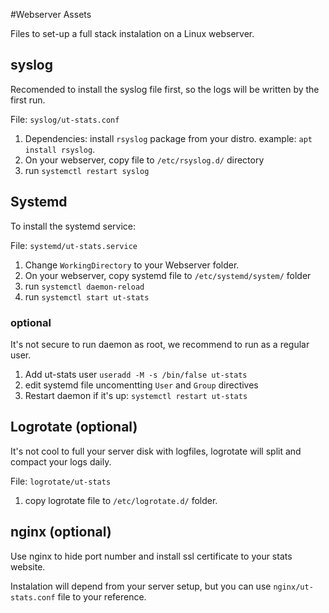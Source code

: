 #Webserver Assets

Files to set-up a full stack instalation on a Linux webserver. 

## syslog

Recomended to install the syslog file first, so the logs will be written by the first run.

File: `syslog/ut-stats.conf`

1. Dependencies: install `rsyslog` package from your distro. example: `apt install rsyslog`.
2. On your webserver, copy file to `/etc/rsyslog.d/` directory
3. run `systemctl restart syslog`

## Systemd

To install the systemd service:

File: `systemd/ut-stats.service` 

1. Change `WorkingDirectory` to your Webserver folder.
2. On your webserver, copy systemd file to `/etc/systemd/system/` folder
3. run `systemctl daemon-reload`
4. run `systemctl start ut-stats`

### optional

It's not secure to run daemon as root, we recommend to run as a regular user.

1. Add ut-stats user `useradd -M -s /bin/false ut-stats`
2. edit systemd file uncomentting `User` and `Group` directives
3. Restart daemon if it's up: `systemctl restart ut-stats`

## Logrotate (optional)

It's not cool to full your server disk with logfiles, logrotate will split and compact your logs daily.

File: `logrotate/ut-stats`

1. copy logrotate file to `/etc/logrotate.d/` folder.

## nginx (optional)

Use nginx to hide port number and install ssl certificate to your stats website.

Instalation will depend from your server setup, but you can use `nginx/ut-stats.conf` file to your reference.
